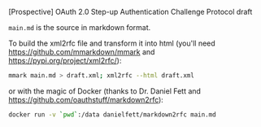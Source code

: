 [Prospective] OAuth 2.0 Step-up Authentication Challenge Protocol draft


`main.md` is the source in markdown format. 

To build the xml2rfc file and transform it into html (you'll need https://github.com/mmarkdown/mmark and https://pypi.org/project/xml2rfc/):

```bash
mmark main.md > draft.xml; xml2rfc --html draft.xml
```

or with the magic of Docker (thanks to Dr. Daniel Fett and https://github.com/oauthstuff/markdown2rfc): 

```bash
docker run -v `pwd`:/data danielfett/markdown2rfc main.md
```
